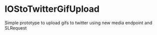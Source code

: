 # IOStoTwitterGifUpload
Simple prototype to upload gifs to twitter using new media endpoint and SLRequest
